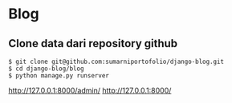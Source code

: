 # Blog
## Clone data dari repository github
    $ git clone git@github.com:sumarniportofolio/django-blog.git
    $ cd django-blog/blog
    $ python manage.py runserver

http://127.0.0.1:8000/admin/
http://127.0.0.1:8000/


